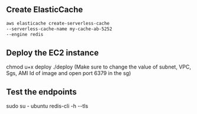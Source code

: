 ## Create ElasticCache
```sh
aws elasticache create-serverless-cache
--serverless-cache-name my-cache-ab-5252
--engine redis
```

## Deploy the EC2 instance
chmod u+x deploy
./deploy          (Make sure to change the value of subnet, VPC, Sgs, AMI Id of image and open port 6379 in the sg)

## Test the endpoints
sudo su - ubuntu 
redis-cli -h <Your-Elastic-Cache-Endpoints> --tls